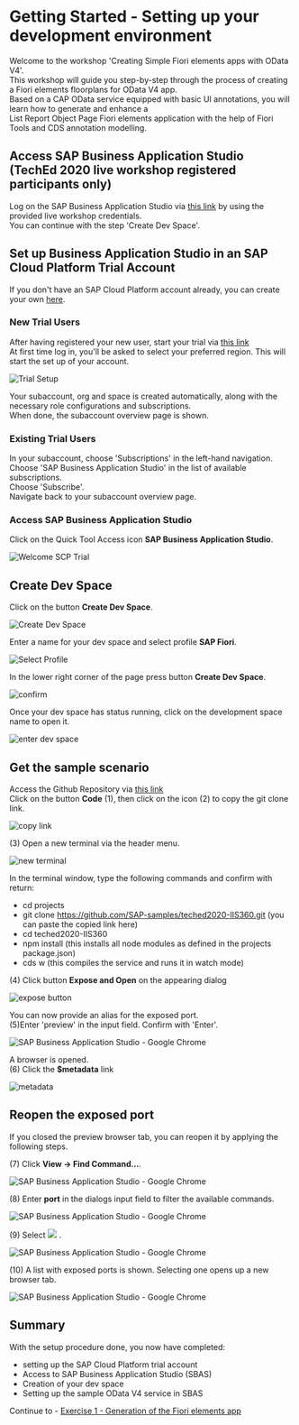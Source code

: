 # Getting Started - Setting up your development environment

Welcome to the workshop 'Creating Simple Fiori elements apps with OData V4'.\
This workshop will guide you step-by-step through the process of creating a Fiori elements floorplans for OData V4 app.\
Based on a CAP OData service equipped with basic UI annotations, you will learn how to generate and enhance a\
List Report Object Page Fiori elements application with the help of Fiori Tools and CDS annotation modelling.

## Access SAP Business Application Studio (TechEd 2020 live workshop registered participants only)

Log on the SAP Business Application Studio via [this link](https://sap-ux-teched.cry10cf.int.applicationstudio.cloud.sap/index.html) by using the provided live workshop credentials.\
You can continue with the step 'Create Dev Space'.

## Set up Business Application Studio in an SAP Cloud Platform Trial Account

If you don't have an SAP Cloud Platform account already, you can create your own [here](https://www.sap.com/products/cloud-platform/get-started.html).

### New Trial Users

After having registered your new user, start your trial via [this link](https://account.hanatrial.ondemand.com/register)\
At first time log in, you'll be asked to select your preferred region.
This will start the set up of your account.

![Trial Setup](../ex0/images/00_00_0010.png)

Your subaccount, org and space is created automatically, along with the necessary role configurations and subscriptions.\
When done, the subaccount overview page is shown.

### Existing Trial Users

In your subaccount, choose 'Subscriptions' in the left-hand navigation.\
Choose 'SAP Business Application Studio' in the list of available subscriptions.\
Choose 'Subscribe'.\
Navigate back to your subaccount overview page.

### Access SAP Business Application Studio

Click on the Quick Tool Access icon **SAP Business Application Studio**.

![Welcome SCP Trial](../ex0/images/00_00_0020.png)

## Create Dev Space

Click on the button **Create Dev Space**.

![Create Dev Space](../ex0/images/00_00_0030.png)

Enter a name for your dev space and select profile **SAP Fiori**.

![Select Profile](../ex0/images/00_00_0040.png)

In the lower right corner of the page press button **Create Dev Space**.

![confirm](../ex0/images/00_00_0050.png)<br>

Once your dev space has status running, click on the development space name to open it.

![enter dev space](../ex0/images/00_00_0060.png)

## Get the sample scenario

Access the Github Repository via [this link](https://github.com/SAP-samples/teched2020-IIS360)\
Click on the button **Code** (1), then click on the icon (2) to copy the git clone link.

![copy link](../ex0/images/00_00_0070.png)

(3) Open a new terminal via the header menu.

![new terminal](../ex0/images/00_00_0080.png)

In the terminal window, type the following commands and confirm with return:
- cd projects
- git clone https://github.com/SAP-samples/teched2020-IIS360.git (you can paste the copied link here)
- cd teched2020-IIS360
- npm install (this installs all node modules as defined in the projects package.json)
- cds w (this compiles the service and runs it in watch mode)

(4) Click button **Expose and Open** on the appearing dialog

![expose button](../ex0/images/00_00_0110.png)

You can now provide an alias for the exposed port.\
(5)Enter 'preview' in the input field. Confirm with 'Enter'.

![SAP Business Application Studio - Google Chrome](../ex0/images/00_00_0120.png)

A browser is opened.\
(6) Click the **$metadata** link

![metadata](../ex0/images/00_00_0130.png)

## Reopen the exposed port

If you closed the preview browser tab, you can reopen it by applying the following steps.

(7) Click **View -> Find Command...**.

![SAP Business Application Studio - Google Chrome](images/img_039.png)

(8) Enter **port** in the dialogs input field to filter the available commands.

![SAP Business Application Studio - Google Chrome](images/img_039a.png)

(9) Select ![](images/fieldicon03.png) .

![SAP Business Application Studio - Google Chrome](images/img_040.png)

(10) A list with exposed ports is shown. Selecting one opens up a new browser tab.

![SAP Business Application Studio - Google Chrome](images/img_041.png)

## Summary

With the setup procedure done, you now have completed:
- setting up the SAP Cloud Platform trial account
- Access to SAP Business Application Studio (SBAS)
- Creation of your dev space
- Setting up the sample OData V4 service in SBAS

Continue to - [Exercise 1 - Generation of the Fiori elements app](../ex1/README.md)
